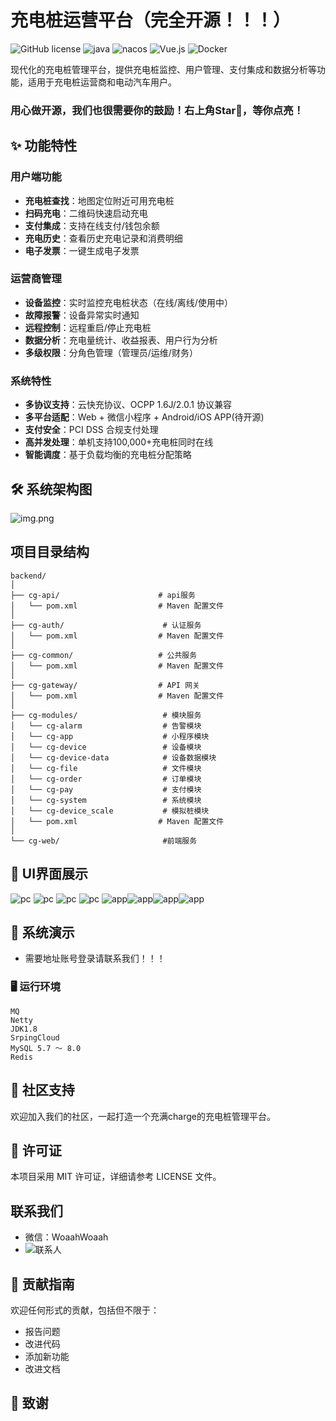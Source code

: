 # 充电桩运营平台（完全开源！！！）

![GitHub license](https://img.shields.io/badge/license-MIT-blue.svg)
![java](https://img.shields.io/badge/Java-1.8%2B-blue)
![nacos](https://img.shields.io/badge/nacos-4.2-brightgreen)
![Vue.js](https://img.shields.io/badge/Vue.js-3.3-green)
![Docker](https://img.shields.io/badge/Docker-supported-blue)

现代化的充电桩管理平台，提供充电桩监控、用户管理、支付集成和数据分析等功能，适用于充电桩运营商和电动汽车用户。
### 用心做开源，我们也很需要你的鼓励！右上角Star🌟，等你点亮！
## ✨ 功能特性

### 用户端功能
- **充电桩查找**：地图定位附近可用充电桩
- **扫码充电**：二维码快速启动充电
- **支付集成**：支持在线支付/钱包余额
- **充电历史**：查看历史充电记录和消费明细
- **电子发票**：一键生成电子发票

### 运营商管理
- **设备监控**：实时监控充电桩状态（在线/离线/使用中）
- **故障报警**：设备异常实时通知
- **远程控制**：远程重启/停止充电桩
- **数据分析**：充电量统计、收益报表、用户行为分析
- **多级权限**：分角色管理（管理员/运维/财务）

### 系统特性
- **多协议支持**：云快充协议、OCPP 1.6J/2.0.1 协议兼容
- **多平台适配**：Web + 微信小程序 + Android/iOS APP(待开源)
- **支付安全**：PCI DSS 合规支付处理
- **高并发处理**：单机支持100,000+充电桩同时在线
- **智能调度**：基于负载均衡的充电桩分配策略

## 🛠 系统架构图
![img.png](img.png)


## 项目目录结构
```
backend/
│
├── cg-api/                      # api服务
│   └── pom.xml                  # Maven 配置文件
│
├── cg-auth/                      # 认证服务
│   └── pom.xml                  # Maven 配置文件
│
├── cg-common/                   # 公共服务
│   └── pom.xml                  # Maven 配置文件
│
├── cg-gateway/                  # API 网关
│   └── pom.xml                  # Maven 配置文件
│
├── cg-modules/                   # 模块服务
│   └── cg-alarm                  # 告警模块
│   └── cg-app                    # 小程序模块
│   └── cg-device                 # 设备模块
│   └── cg-device-data            # 设备数据模块
│   └── cg-file                   # 文件模块
│   └── cg-order                  # 订单模块
│   └── cg-pay                    # 支付模块
│   └── cg-system                 # 系统模块
│   └── cg-device_scale           # 模拟桩模块
│   └── pom.xml                  # Maven 配置文件
│
└── cg-web/                       #前端服务
```
## 📖 UI界面展示
![pc](img/ui/pc1.png)
![pc](img/ui/pc2.png)
![pc](img/ui/pc3.png)
![pc](img/ui/pc4.png)
![app](img/app/app4.png)![app](img/app/app5.png)![app](img/app/app2.png)![app](img/app/app3.png)

## 📱 系统演示
- 需要地址账号登录请联系我们！！！

### 🖥 运行环境

```
MQ
Netty
JDK1.8
SrpingCloud
MySQL 5.7 ～ 8.0
Redis

```


## 🤝 社区支持
欢迎加入我们的社区，一起打造一个充满charge的充电桩管理平台。
## 📝 许可证
本项目采用 MIT 许可证，详细请参考 LICENSE 文件。
## 联系我们
- 微信：WoaahWoaah
- ![联系人](img/wx.png)

## 🎉 贡献指南
欢迎任何形式的贡献，包括但不限于：
- 报告问题
- 改进代码
- 添加新功能
- 改进文档

## 🙏 致谢




